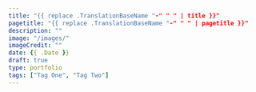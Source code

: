 ```yaml
---
title: "{{ replace .TranslationBaseName "-" " " | title }}"
pagetitle: "{{ replace .TranslationBaseName "-" " " | pagetitle }}"
description: ""
image: "/images/"
imageCredit: ""
date: {{ .Date }}
draft: true
type: portfolio
tags: ["Tag One", "Tag Two"]
---
```


<!--more-->
